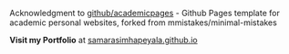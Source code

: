 Acknowledgment to [github/academicpages](https://github.com/academicpages/academicpages.github.io) - Github Pages template for academic personal websites, forked from mmistakes/minimal-mistakes

**Visit my Portfolio** at [samarasimhapeyala.github.io](https://samarasimhapeyala.github.io/)
